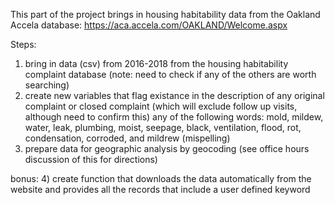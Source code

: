 This part of the project brings in housing habitability data from the Oakland Accela database: https://aca.accela.com/OAKLAND/Welcome.aspx

Steps:
1) bring in data (csv) from 2016-2018 from the housing habitability complaint database (note: need to check if any of the others are worth searching)
2) create new variables that flag existance in the description of any original complaint or closed complaint (which will exclude follow up visits, although need to confirm this) any of the following words: mold, mildew, water, leak, plumbing, moist, seepage, black, ventilation, flood, rot, condensation, corroded, and mildrew (mispelling)
3) prepare data for geographic analysis by geocoding (see office hours discussion of this for directions)

bonus:
4) create function that downloads the data automatically from the website and provides all the records that include a user defined keyword
